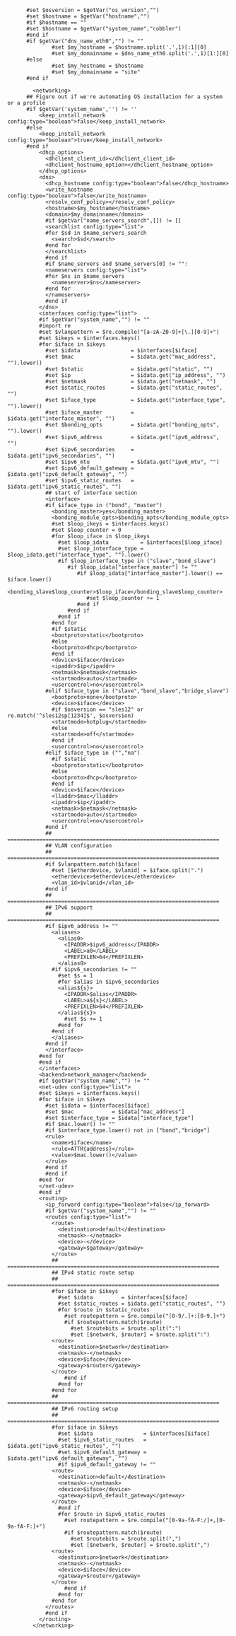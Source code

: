           #set $osversion = $getVar("os_version","")
          #set $hostname = $getVar("hostname","")
          #if $hostname == ""
          #set $hostname = $getVar("system_name","cobbler")
          #end if
          #if $getVar("dns_name_eth0","") != ""
                  #set $my_hostname = $hostname.split('.',1)[:1][0]
                  #set $my_domainname = $dns_name_eth0.split('.',1)[1:][0]
          #else
                  #set $my_hostname = $hostname
                  #set $my_domainname = "site"
          #end if
          
            <networking>
          ## Figure out if we're automating OS installation for a system or a profile
          #if $getVar('system_name','') != ''
              <keep_install_network config:type="boolean">false</keep_install_network>
          #else
              <keep_install_network config:type="boolean">true</keep_install_network>
          #end if
              <dhcp_options>
                <dhclient_client_id></dhclient_client_id>
                <dhclient_hostname_option></dhclient_hostname_option>
              </dhcp_options>
              <dns>
                <dhcp_hostname config:type="boolean">false</dhcp_hostname>
                <write_hostname config:type="boolean">false</write_hostname>
                <resolv_conf_policy></resolv_conf_policy>
                <hostname>$my_hostname</hostname>
                <domain>$my_domainname</domain>
                #if $getVar("name_servers_search",[]) != []
                <searchlist config:type="list">
                #for $sd in $name_servers_search
                  <search>$sd</search>
                #end for
                </searchlist>
                #end if
                #if $name_servers and $name_servers[0] != "":
                <nameservers config:type="list">
                #for $ns in $name_servers
                  <nameserver>$ns</nameserver>
                #end for
                </nameservers>
                #end if
              </dns>
              <interfaces config:type="list">
              #if $getVar("system_name","") != ""
              #import re
              #set $vlanpattern = $re.compile("[a-zA-Z0-9]+[\.][0-9]+")
              #set $ikeys = $interfaces.keys()
              #for $iface in $ikeys
                #set $idata                = $interfaces[$iface]
                #set $mac                  = $idata.get("mac_address", "").lower()
                #set $static               = $idata.get("static", "")
                #set $ip                   = $idata.get("ip_address", "")
                #set $netmask              = $idata.get("netmask", "")
                #set $static_routes        = $idata.get("static_routes", "")
                #set $iface_type           = $idata.get("interface_type", "").lower()
                #set $iface_master         = $idata.get("interface_master", "")
                #set $bonding_opts         = $idata.get("bonding_opts", "").lower()
                #set $ipv6_address         = $idata.get("ipv6_address", "")
                #set $ipv6_secondaries     = $idata.get("ipv6_secondaries", "")
                #set $ipv6_mtu             = $idata.get("ipv6_mtu", "")
                #set $ipv6_default_gateway = $idata.get("ipv6_default_gateway", "")
                #set $ipv6_static_routes   = $idata.get("ipv6_static_routes", "")
                ## start of interface section
                <interface>
                #if $iface_type in ("bond", "master")
                  <bonding_master>yes</bonding_master>
                  <bonding_module_opts>$bonding_opts</bonding_module_opts>
                  #set $loop_ikeys = $interfaces.keys()
                  #set $loop_counter = 0
                  #for $loop_iface in $loop_ikeys
                    #set $loop_idata          = $interfaces[$loop_iface]
                    #set $loop_interface_type = $loop_idata.get("interface_type", "").lower()
                    #if $loop_interface_type in ("slave","bond_slave")
                       #if $loop_idata["interface_master"] != ""
                          #if $loop_idata["interface_master"].lower() == $iface.lower()
                  <bonding_slave$loop_counter>$loop_iface</bonding_slave$loop_counter>
                             #set $loop_counter += 1
                          #end if
                       #end if
                    #end if
                  #end for
                  #if $static
                  <bootproto>static</bootproto>
                  #else
                  <bootproto>dhcp</bootproto>
                  #end if
                  <device>$iface</device>
                  <ipaddr>$ip</ipaddr>
                  <netmask>$netmask</netmask>
                  <startmode>auto</startmode>
                  <usercontrol>no</usercontrol>
                #elif $iface_type in ("slave","bond_slave","bridge_slave")
                  <bootproto>none</bootproto>
                  <device>$iface</device>
                  #if $osversion == "sles12" or re.match('^sles12sp[1234]$', $osversion)
                  <startmode>hotplug</startmode>
                  #else
                  <startmode>off</startmode>
                  #end if
                  <usercontrol>no</usercontrol>
                #elif $iface_type in ("","na")
                  #if $static
                  <bootproto>static</bootproto>
                  #else
                  <bootproto>dhcp</bootproto>
                  #end if
                  <device>$iface</device>
                  <lladdr>$mac</lladdr>
                  <ipaddr>$ip</ipaddr>
                  <netmask>$netmask</netmask>
                  <startmode>auto</startmode>
                  <usercontrol>no</usercontrol>
                #end if
                ## ===================================================================
                ## VLAN configuration
                ## ===================================================================
                #if $vlanpattern.match($iface)
                  #set [$etherdevice, $vlanid] = $iface.split(".")
                  <etherdevice>$etherdevice</etherdevice>
                  <vlan_id>$vlanid</vlan_id>
                #end if
                ## ===================================================================
                ## IPv6 support
                ## ===================================================================
                #if $ipv6_address != ""
                  <aliases>
                    <alias0>
                      <IPADDR>$ipv6_address</IPADDR>
                      <LABEL>a0</LABEL>
                      <PREFIXLEN>64</PREFIXLEN>
                    </alias0>
                  #if $ipv6_secondaries != ""
                    #set $s = 1
                    #for $alias in $ipv6_secondaries
                    <alias${s}>
                      <IPADDR>$alias</IPADDR>
                      <LABEL>a${s}</LABEL>
                      <PREFIXLEN>64</PREFIXLEN>
                    </alias${s}>
                      #set $s += 1
                    #end for
                  #end if
                  </aliases>
                #end if
                </interface>
              #end for
              #end if
              </interfaces>
              <backend>network_manager</backend>
              #if $getVar("system_name","") != ""
              <net-udev config:type="list">
              #set $ikeys = $interfaces.keys()
              #for $iface in $ikeys
                #set $idata = $interfaces[$iface]
                #set $mac            = $idata["mac_address"]
                #set $interface_type = $idata["interface_type"]
                #if $mac.lower() != ""
                #if $interface_type.lower() not in ["bond","bridge"]
                <rule>
                  <name>$iface</name>
                  <rule>ATTR{address}</rule>
                  <value>$mac.lower()</value>
                </rule>
                #end if
                #end if
              #end for
              </net-udev>
              #end if
              <routing>
                <ip_forward config:type="boolean">false</ip_forward>
                #if $getVar("system_name","") != ""
                <routes config:type="list">
                  <route>
                    <destination>default</destination>
                    <netmask>-</netmask>
                    <device>-</device>
                    <gateway>$gateway</gateway>
                  </route>
                  ## ===================================================================
                  ## IPv4 static route setup
                  ## ===================================================================
                  #for $iface in $ikeys
                    #set $idata         = $interfaces[$iface]
                    #set $static_routes = $idata.get("static_routes", "")
                    #for $route in $static_routes
                      #set routepattern = $re.compile("[0-9/.]+:[0-9.]+")
                      #if $routepattern.match($route)
                        #set $routebits = $route.split(":")
                        #set [$network, $router] = $route.split(":")
                  <route>
                    <destination>$network</destination>
                    <netmask>-</netmask>
                    <device>$iface</device>
                    <gateway>$router</gateway>
                  </route>
                      #end if
                    #end for
                  #end for
                  ## ===================================================================
                  ## IPv6 routing setup
                  ## ===================================================================
                  #for $iface in $ikeys
                    #set $idata                = $interfaces[$iface]
                    #set $ipv6_static_routes   = $idata.get("ipv6_static_routes", "")
                    #set $ipv6_default_gateway = $idata.get("ipv6_default_gateway", "")
                    #if $ipv6_default_gateway != ""
                  <route>
                    <destination>default</destination>
                    <netmask>-</netmask>
                    <device>$iface</device>
                    <gateway>$ipv6_default_gateway</gateway>
                  </route>
                    #end if
                    #for $route in $ipv6_static_routes
                      #set routepattern = $re.compile("[0-9a-fA-F:/]+,[0-9a-fA-F:]+")
                      #if $routepattern.match($route)
                        #set $routebits = $route.split(",")
                        #set [$network, $router] = $route.split(",")
                  <route>
                    <destination>$network</destination>
                    <netmask>-</netmask>
                    <device>$iface</device>
                    <gateway>$router</gateway>
                  </route>
                      #end if
                    #end for
                  #end for
                </routes>
                #end if
              </routing>
            </networking>
